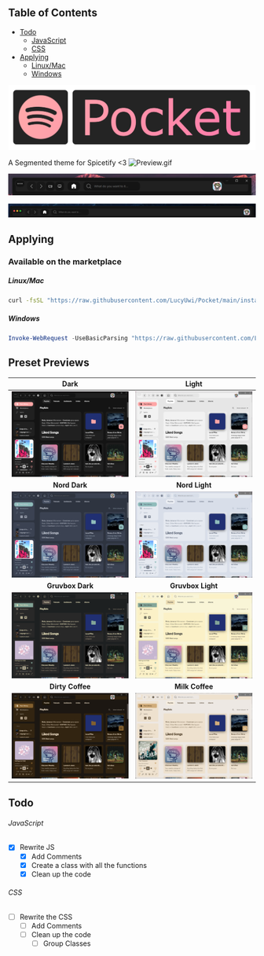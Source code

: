 ## Table of Contents
- [Todo](#todo)
  - [JavaScript](#javascript)
  - [CSS](#css)
- [Applying](#applying)
  - [Linux/Mac](#LinuxMac)
  - [Windows](#windows)
  
![](Previews/PocketLogo.png)

A Segmented theme for Spicetify <3
![Preview.gif](Preview.gif)

![NewTitle.png](NewTitle.png)

![TitleMac.png](TitleMac.png)

## Applying
### Available on the marketplace
##### <a name="LinuxMac"></a>Linux/Mac
```bash
curl -fsSL "https://raw.githubusercontent.com/LucyUwi/Pocket/main/install.sh" | sh
```
##### Windows
```powershell
Invoke-WebRequest -UseBasicParsing "https://raw.githubusercontent.com/LucyUwi/Pocket/main/install.ps1" | Invoke-Expression
```

## Preset Previews
|            **Dark**           |            **Light**           |
|:-----------------------------:|:------------------------------:|
| ![](Previews/Dark.png)        | ![](Previews/Light.png)        |
|         **Nord Dark**         |         **Nord Light**         |
| ![](Previews/NordDark.png)    | ![](Previews/NordLight.png)    |
|        **Gruvbox Dark**       |        **Gruvbox Light**       |
| ![](Previews/GruvboxDark.png) | ![](Previews/GruvboxLight.png) |
|        **Dirty Coffee**       |         **Milk Coffee**        |
| ![](Previews/DirtyCoffee.png) | ![](Previews/MilkCoffee.png)   |


## Todo
###### JavaScript
- [x] Rewrite JS
  - [x] Add Comments 
  - [x] Create a class with all the functions
  - [x] Clean up the code

###### CSS
- [ ] Rewrite the CSS
  - [ ] Add Comments
  - [ ] Clean up the code
    - [ ] Group Classes
